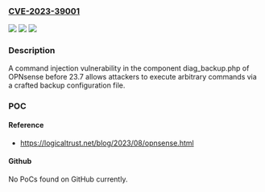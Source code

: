 ### [CVE-2023-39001](https://cve.mitre.org/cgi-bin/cvename.cgi?name=CVE-2023-39001)
![](https://img.shields.io/static/v1?label=Product&message=n%2Fa&color=blue)
![](https://img.shields.io/static/v1?label=Version&message=n%2Fa&color=blue)
![](https://img.shields.io/static/v1?label=Vulnerability&message=n%2Fa&color=brighgreen)

### Description

A command injection vulnerability in the component diag_backup.php of OPNsense before 23.7 allows attackers to execute arbitrary commands via a crafted backup configuration file.

### POC

#### Reference
- https://logicaltrust.net/blog/2023/08/opnsense.html

#### Github
No PoCs found on GitHub currently.

